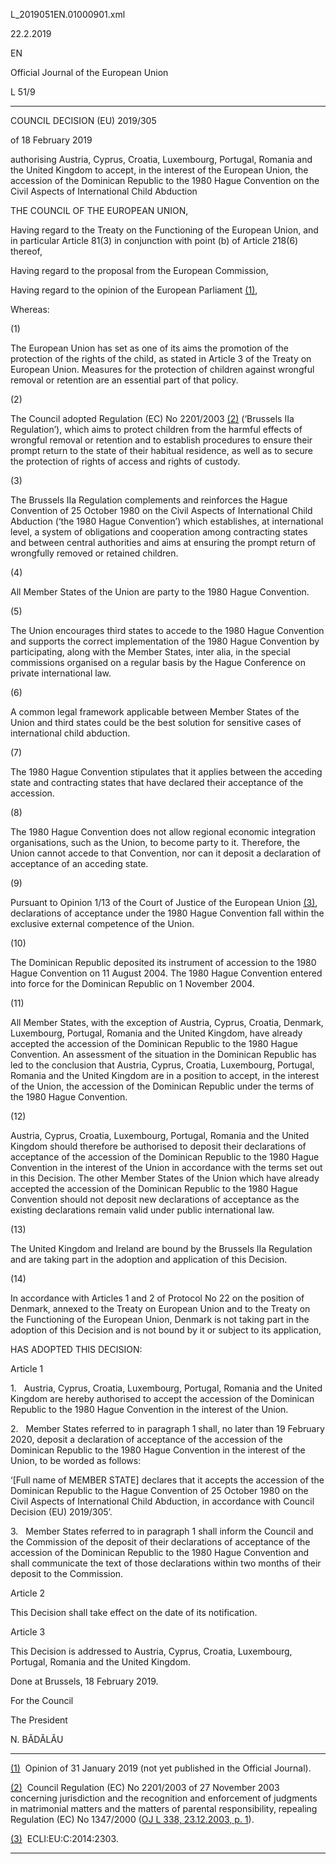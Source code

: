   L\_2019051EN.01000901.xml

  

22.2.2019   

EN

Official Journal of the European Union

L 51/9

* * *

COUNCIL DECISION (EU) 2019/305

of 18 February 2019

authorising Austria, Cyprus, Croatia, Luxembourg, Portugal, Romania and the United Kingdom to accept, in the interest of the European Union, the accession of the Dominican Republic to the 1980 Hague Convention on the Civil Aspects of International Child Abduction

THE COUNCIL OF THE EUROPEAN UNION,

Having regard to the Treaty on the Functioning of the European Union, and in particular Article 81(3) in conjunction with point (b) of Article 218(6) thereof,

Having regard to the proposal from the European Commission,

Having regard to the opinion of the European Parliament [(1)](#ntr1-L_2019051EN.01000901-E0001),

Whereas:

  

(1)

The European Union has set as one of its aims the promotion of the protection of the rights of the child, as stated in Article 3 of the Treaty on European Union. Measures for the protection of children against wrongful removal or retention are an essential part of that policy.

  

(2)

The Council adopted Regulation (EC) No 2201/2003 [(2)](#ntr2-L_2019051EN.01000901-E0002) (‘Brussels IIa Regulation’), which aims to protect children from the harmful effects of wrongful removal or retention and to establish procedures to ensure their prompt return to the state of their habitual residence, as well as to secure the protection of rights of access and rights of custody.

  

(3)

The Brussels IIa Regulation complements and reinforces the Hague Convention of 25 October 1980 on the Civil Aspects of International Child Abduction (‘the 1980 Hague Convention’) which establishes, at international level, a system of obligations and cooperation among contracting states and between central authorities and aims at ensuring the prompt return of wrongfully removed or retained children.

  

(4)

All Member States of the Union are party to the 1980 Hague Convention.

  

(5)

The Union encourages third states to accede to the 1980 Hague Convention and supports the correct implementation of the 1980 Hague Convention by participating, along with the Member States, inter alia, in the special commissions organised on a regular basis by the Hague Conference on private international law.

  

(6)

A common legal framework applicable between Member States of the Union and third states could be the best solution for sensitive cases of international child abduction.

  

(7)

The 1980 Hague Convention stipulates that it applies between the acceding state and contracting states that have declared their acceptance of the accession.

  

(8)

The 1980 Hague Convention does not allow regional economic integration organisations, such as the Union, to become party to it. Therefore, the Union cannot accede to that Convention, nor can it deposit a declaration of acceptance of an acceding state.

  

(9)

Pursuant to Opinion 1/13 of the Court of Justice of the European Union [(3)](#ntr3-L_2019051EN.01000901-E0003), declarations of acceptance under the 1980 Hague Convention fall within the exclusive external competence of the Union.

  

(10)

The Dominican Republic deposited its instrument of accession to the 1980 Hague Convention on 11 August 2004. The 1980 Hague Convention entered into force for the Dominican Republic on 1 November 2004.

  

(11)

All Member States, with the exception of Austria, Cyprus, Croatia, Denmark, Luxembourg, Portugal, Romania and the United Kingdom, have already accepted the accession of the Dominican Republic to the 1980 Hague Convention. An assessment of the situation in the Dominican Republic has led to the conclusion that Austria, Cyprus, Croatia, Luxembourg, Portugal, Romania and the United Kingdom are in a position to accept, in the interest of the Union, the accession of the Dominican Republic under the terms of the 1980 Hague Convention.

  

(12)

Austria, Cyprus, Croatia, Luxembourg, Portugal, Romania and the United Kingdom should therefore be authorised to deposit their declarations of acceptance of the accession of the Dominican Republic to the 1980 Hague Convention in the interest of the Union in accordance with the terms set out in this Decision. The other Member States of the Union which have already accepted the accession of the Dominican Republic to the 1980 Hague Convention should not deposit new declarations of acceptance as the existing declarations remain valid under public international law.

  

(13)

The United Kingdom and Ireland are bound by the Brussels IIa Regulation and are taking part in the adoption and application of this Decision.

  

(14)

In accordance with Articles 1 and 2 of Protocol No 22 on the position of Denmark, annexed to the Treaty on European Union and to the Treaty on the Functioning of the European Union, Denmark is not taking part in the adoption of this Decision and is not bound by it or subject to its application,

HAS ADOPTED THIS DECISION:

Article 1

1.   Austria, Cyprus, Croatia, Luxembourg, Portugal, Romania and the United Kingdom are hereby authorised to accept the accession of the Dominican Republic to the 1980 Hague Convention in the interest of the Union.

2.   Member States referred to in paragraph 1 shall, no later than 19 February 2020, deposit a declaration of acceptance of the accession of the Dominican Republic to the 1980 Hague Convention in the interest of the Union, to be worded as follows:

‘\[Full name of MEMBER STATE\] declares that it accepts the accession of the Dominican Republic to the Hague Convention of 25 October 1980 on the Civil Aspects of International Child Abduction, in accordance with Council Decision (EU) 2019/305’.

3.   Member States referred to in paragraph 1 shall inform the Council and the Commission of the deposit of their declarations of acceptance of the accession of the Dominican Republic to the 1980 Hague Convention and shall communicate the text of those declarations within two months of their deposit to the Commission.

Article 2

This Decision shall take effect on the date of its notification.

Article 3

This Decision is addressed to Austria, Cyprus, Croatia, Luxembourg, Portugal, Romania and the United Kingdom.

Done at Brussels, 18 February 2019.

For the Council

The President

N. BĂDĂLĂU

* * *

[(1)](#ntc1-L_2019051EN.01000901-E0001)  Opinion of 31 January 2019 (not yet published in the Official Journal).

[(2)](#ntc2-L_2019051EN.01000901-E0002)  Council Regulation (EC) No 2201/2003 of 27 November 2003 concerning jurisdiction and the recognition and enforcement of judgments in matrimonial matters and the matters of parental responsibility, repealing Regulation (EC) No 1347/2000 ([OJ L 338, 23.12.2003, p. 1](./../../../../legal-content/EN/AUTO/?uri=OJ:L:2003:338:TOC)).

[(3)](#ntc3-L_2019051EN.01000901-E0003)  ECLI:EU:C:2014:2303.

* * *